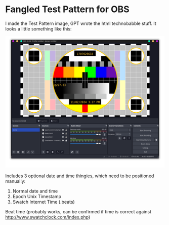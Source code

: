 # Fangled Test Pattern for OBS
I made the Test Pattern image, GPT wrote the html technobabble stuff.
It looks a little something like this:

![Alt text](Screenshot.png)

Includes 3 optional date and time thingies, which need to be positioned manually:

1. Normal date and time
2. Epoch Unix Timestamp
3. Swatch Internet Time (.beats)

Beat time (probably works, can be confirmed if time is correct against http://www.swatchclock.com/index.php)

